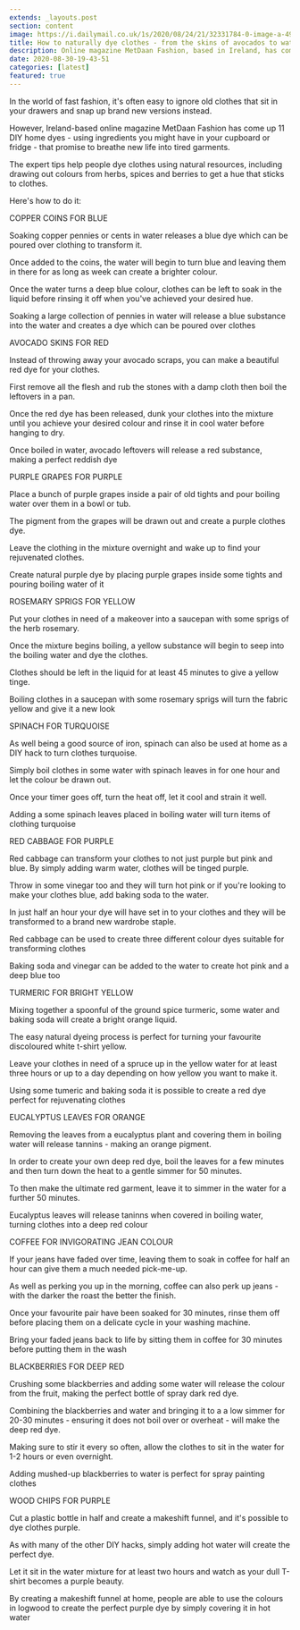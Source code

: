 ```yaml
---
extends: _layouts.post
section: content
image: https://i.dailymail.co.uk/1s/2020/08/24/21/32331784-0-image-a-49_1598300842030.jpg 
title: How to naturally dye clothes - from the skins of avocados to water used to soak old copper coins 
description: Online magazine MetDaan Fashion, based in Ireland, has compiled a list of DIY clothes-dyeing hacks that use foods including grape skins for a natural purple dye, and rosemary which turns garments yellow. 
date: 2020-08-30-19-43-51 
categories: [latest] 
featured: true 
--- 
```

In the world of fast fashion, it's often easy to ignore old clothes that sit in your drawers and snap up brand new versions instead. 

However, Ireland-based online magazine MetDaan Fashion has come up 11 DIY home dyes - using ingredients you might have in your cupboard or fridge - that promise to breathe new life into tired garments.

The expert tips help people dye clothes using natural resources, including drawing out colours from herbs, spices and berries to get a hue that sticks to clothes. 

Here's how to do it:  

COPPER COINS FOR BLUE

Soaking copper pennies or cents in water releases a blue dye which can be poured over clothing to transform it.

Once added to the coins, the water will begin to turn blue and leaving them in there for as long as week can create a brighter colour. 

Once the water turns a deep blue colour, clothes can be left to soak in the liquid before rinsing it off when you've achieved your desired hue.  

Soaking a large collection of pennies in water will release a blue substance into the water and creates a dye which can be poured over clothes 

AVOCADO SKINS FOR RED

Instead of throwing away your avocado scraps, you can make a beautiful red dye for your clothes. 

First remove all the flesh and rub the stones with a damp cloth then boil the leftovers in a pan.

Once the red dye has been released, dunk your clothes into the mixture until you achieve your desired colour and rinse it in cool water before hanging to dry. 

Once boiled in water, avocado leftovers will release a red substance, making a perfect reddish dye

PURPLE GRAPES FOR PURPLE 

Place a bunch of purple grapes inside a pair of old tights and pour boiling water over them in a bowl or tub. 

The pigment from the grapes will be drawn out and create a purple clothes dye. 

Leave the clothing in the mixture overnight and wake up to find your rejuvenated clothes.  

Create natural purple dye by placing purple grapes inside some tights and pouring boiling water of it

ROSEMARY SPRIGS FOR YELLOW 

Put your clothes in need of a makeover into a saucepan with some sprigs of the herb rosemary.

Once the mixture begins boiling, a yellow substance will begin to seep into the boiling water and dye the clothes. 

Clothes should be left in the liquid for at least 45 minutes to give a yellow tinge.  

Boiling clothes in a saucepan with some rosemary sprigs will turn the fabric yellow and give it a new look

SPINACH FOR TURQUOISE 

As well being a good source of iron, spinach can also be used at home as a DIY hack to turn clothes turquoise. 

Simply boil clothes in some water with spinach leaves in for one hour and let the colour be drawn out. 

Once your timer goes off, turn the heat off, let it cool and strain it well.  

Adding a some spinach leaves placed in boiling water will turn items of clothing turquoise

RED CABBAGE FOR PURPLE 

Red cabbage can transform your clothes to not just purple but pink and blue. By simply adding warm water, clothes will be tinged purple. 

Throw in some vinegar too and they will turn hot pink or if you're looking to make your clothes blue, add baking soda to the water. 

In just half an hour your dye will have set in to your clothes and they will be transformed to a brand new wardrobe staple. 

Red cabbage can be used to create three different colour dyes suitable for transforming clothes

Baking soda and vinegar can be added to the water to create hot pink and a deep blue too

TURMERIC FOR BRIGHT YELLOW 

Mixing together a spoonful of the ground spice turmeric, some water and baking soda will create a bright orange liquid. 

The easy natural dyeing process is perfect for turning your favourite discoloured white t-shirt yellow. 

Leave your clothes in need of a spruce up in the yellow water for at least three hours or up to a day depending on how yellow you want to make it. 

Using some tumeric and baking soda it is possible to create a red dye perfect for rejuvenating clothes 

EUCALYPTUS LEAVES FOR ORANGE 

Removing the leaves from a eucalyptus plant and covering them in boiling water will release tannins - making an orange pigment.

In order to create your own deep red dye, boil the leaves for a few minutes and then turn down the heat to a gentle simmer for 50 minutes. 

To then make the ultimate red garment, leave it to simmer in the water for a further 50 minutes.  

Eucalyptus leaves will release taninns when covered in boiling water, turning clothes into a deep red colour 

COFFEE FOR INVIGORATING JEAN COLOUR 

If your jeans have faded over time, leaving them to soak in coffee for half an hour can give them a much needed pick-me-up. 

As well as perking you up in the morning, coffee can also perk up jeans - with the darker the roast the better the finish. 

Once your favourite pair have been soaked for 30 minutes, rinse them off before placing them on a delicate cycle in your washing machine.  

Bring your faded jeans back to life by sitting them in coffee for 30 minutes before putting them in the wash

BLACKBERRIES FOR DEEP RED 

Crushing some blackberries and adding some water will release the colour from the fruit, making the perfect bottle of spray dark red dye.

Combining the blackberries and water and bringing it to a a low simmer for 20-30 minutes - ensuring it does not boil over or overheat - will make the deep red dye. 

Making sure to stir it every so often, allow the clothes to sit in the water for 1-2 hours or even overnight.  

Adding mushed-up blackberries to water is perfect for spray painting clothes

WOOD CHIPS FOR PURPLE 

Cut a plastic bottle in half and create a makeshift funnel, and it's possible to dye clothes purple. 

As with many of the other DIY hacks, simply adding hot water will create the perfect dye. 

Let it sit in the water mixture for at least two hours and watch as your dull T-shirt becomes a purple beauty. 

By creating a makeshift funnel at home, people are able to use the colours in logwood to create the perfect purple dye by simply covering it in hot water

